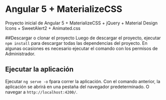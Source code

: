 # Angular 5 + MaterializeCSS
Proyecto inicial de Angular 5 + MaterializeCSS + jQuery + Material Design Icons + SweetAlert2 + Animated.css 

##Descargar o clonar el proyecto
Luego de descargar el proyecto, ejecutar `npm install` para descargar todas las dependencias del proyecto. En algunas ocasiones es necesario ejecutar el comando con los permisos de Administrador.

## Ejecutar la aplicación

Ejecutar `ng serve -o` fpara correr la aplicación. Con el comando anterior, la aplicación se abrirá en una pestaña del navegador predeterminado. O navegar a `http://localhost:4200/`. 


